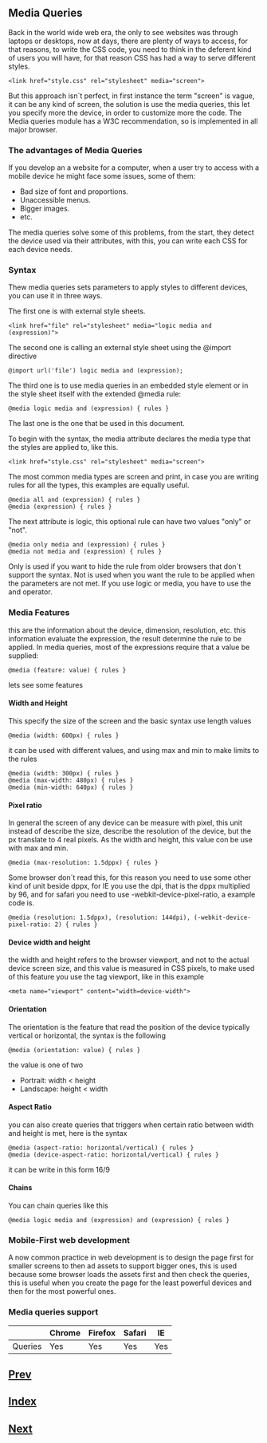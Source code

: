 ## Media Queries

Back in the world wide web era, the only to see websites was through laptops or desktops, now at days, there are plenty of ways to access, for that reasons, to write the CSS code, you need to think in the deferent kind of users you will have, for that reason CSS has had a way to serve different styles.

```
<link href="style.css" rel="stylesheet" media="screen">
```

But this approach isn´t perfect, in first instance the term "screen" is vague, it can be any kind of screen, the solution is use the media queries, this let you specify more the device, in order to customize more the code.
The Media queries module has a W3C recommendation, so is implemented in all major browser.

### The advantages of Media Queries

If you develop an a website for a computer, when a user try to access with a mobile device he might face some issues, some of them:

- Bad size of font and proportions.
- Unaccessible menus.
- Bigger images.
- etc.

The media queries solve some of this problems, from the start, they detect the device used via their attributes, with this, you can write each CSS for each device needs.

### Syntax

Thew media queries sets parameters to apply styles to different devices, you can use it in three ways.

The first one is with external style sheets.
```
<link href="file" rel="stylesheet" media="logic media and (expression)">
```

The second one is calling an external style sheet using the @import directive

```
@import url('file') logic media and (expression);
```

The third one is to use media queries in an embedded style element or in the style sheet itself with the extended @media rule:

```
@media logic media and (expression) { rules }
```

The last one is the one that be used in this document.

To begin with the syntax, the media attribute declares the media type that the styles are applied to, like this.

```
<link href="style.css" rel="stylesheet" media="screen">
```

The most common media types are screen and print, in case you are writing rules for all the types, this examples are equally useful.

```
@media all and (expression) { rules }
@media (expression) { rules }
```

The next attribute is logic, this optional rule can have two values "only" or "not".

```
@media only media and (expression) { rules }
@media not media and (expression) { rules }
```

Only is used if you want to hide the rule from older browsers that don´t support the syntax.
Not is used when you want the rule to be applied when the parameters are not met.
If you use logic or media, you have to use the and operator.

### Media Features

this are the information about the device, dimension, resolution, etc. this information evaluate the expression, the result determine the rule to be applied.
In media queries, most of the expressions require that a value be supplied:

```
@media (feature: value) { rules }
```

lets see some features

#### Width and Height

This specify the size of the screen and the basic syntax use length values

```
@media (width: 600px) { rules }
```

it can be used with different values, and using max and min to make limits to the rules

```
@media (width: 300px) { rules }
@media (max-width: 480px) { rules }
@media (min-width: 640px) { rules }
```

#### Pixel ratio

In general the screen of any device can be measure with pixel, this unit instead of describe the size, describe the resolution of the device, but the px translate to 4 real pixels.
As the width and height, this value con be use with max and min.

```
@media (max-resolution: 1.5dppx) { rules }
```

Some browser don´t read this, for this reason you need to use some other kind of unit beside dppx, for IE you use the dpi, that is the dppx multiplied by 96, and for safari you need to use -webkit-device-pixel-ratio, a example code is.

```
@media (resolution: 1.5dppx), (resolution: 144dpi), (-webkit-device-pixel-ratio: 2) { rules }
```

#### Device width and height

the width and height refers to the browser viewport, and not to the actual device screen size, and this value is measured in CSS pixels, to make used of this feature you use the tag viewport, like in this example

```
<meta name="viewport" content="width=device-width">
```

#### Orientation

The orientation is the feature that read the position of the device typically vertical or horizontal, the syntax is the following

```
@media (orientation: value) { rules }
```

the value is one of two

- Portrait: width < height
- Landscape: height < width

#### Aspect Ratio

you can also create queries that triggers when certain ratio between width and height is met, here is the syntax

```
@media (aspect-ratio: horizontal/vertical) { rules }
@media (device-aspect-ratio: horizontal/vertical) { rules }
```

it can be write in this form 16/9

#### Chains

You can chain queries like this

```
@media logic media and (expression) and (expression) { rules }
```

### Mobile-First web development

A  now common practice in web development is to design the page first for smaller screens to then ad assets to support bigger ones, this is used because some browser loads the assets first and then check the queries, this is useful when you create the page for the least powerful devices and then for the most powerful ones.

### Media queries support

|         | Chrome | Firefox | Safari |  IE |
| ------- | ------ | ------- | ------ | --- |
| Queries |   Yes  |    Yes  |   Yes  | Yes |


## [Prev](https://github.com/IIKUYY/CSS/tree/main/Chapter1/Ch1.md)
## [Index](https://github.com/IIKUYY/CSS/tree/main/index.md)
## [Next](https://github.com/IIKUYY/CSS/tree/main/Chapter3/Ch3.md)